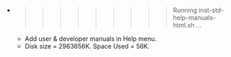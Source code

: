 * >>>>>>>>> Running inst-std-help-manuals-html.sh ...
  * Add user & developer manuals in Help menu.
  * Disk size = 2963656K. Space Used = 56K.
